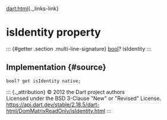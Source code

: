 [dart:html](../../dart-html/dart-html-library){._links-link}

isIdentity property
===================

::: {#getter .section .multi-line-signature}
[bool](../../dart-core/bool-class)? isIdentity
:::

Implementation {#source}
--------------

``` {.language-dart data-language="dart"}
bool? get isIdentity native;
```

::: {._attribution}
© 2012 the Dart project authors\
Licensed under the BSD 3-Clause \"New\" or \"Revised\" License.\
<https://api.dart.dev/stable/2.18.5/dart-html/DomMatrixReadOnly/isIdentity.html>
:::
